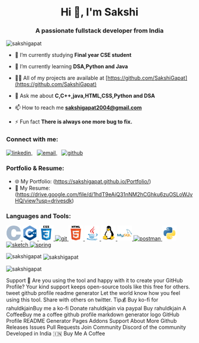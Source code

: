<h1 align="center">Hi 👋, I'm Sakshi</h1>
<h3 align="center">A passionate fullstack developer from India</h3>

<p align="left"> <img src="https://komarev.com/ghpvc/?username=sakshigapat&label=Profile%20views&color=0e75b6&style=flat" alt="sakshigapat" /> </p>

- 🔭 I’m currently studying **Final year CSE student**

- 🌱 I’m currently learning **DSA,Python and Java**

- 👨‍💻 All of my projects are available at [https://github.com/SakshiGapat](https://github.com/SakshiGapat)

- 💬 Ask me about **C,C++,java,HTML,CSS,Python and DSA**

- 📫 How to reach me **sakshigapat2004@gmail.com**

- ⚡ Fun fact **There is always one more bug to fix.**

<h3 align="left">Connect with me:</h3>
<p align="left">
  <a href="https://www.linkedin.com/in/sakshi-gapat-bba67627a/" target="blank">
    <img align="center" src="https://cdn.jsdelivr.net/gh/devicons/devicon/icons/linkedin/linkedin-original.svg" alt="linkedin" height="30" width="30" />
  </a>
  &nbsp;&nbsp;
  <a href="mailto:sakshigapat2004@gmail.com" target="blank">
    <img align="center" src="https://cdn-icons-png.flaticon.com/512/732/732200.png" alt="email" height="30" width="30" />
  </a>
  &nbsp;&nbsp;
  <a href="https://github.com/SakshiGapat" target="blank">
  <img align="center" src="https://cdn-icons-png.flaticon.com/512/25/25231.png" alt="github" height="30" width="30" />
</a>
</p>
<p align="left">
</p>
<h3 align="left">Portfolio & Resume:</h3>

- 🌐 My Portfolio: (https://sakshigapat.github.io/Portfolio/)
- 📄 My Resume: (https://drive.google.com/file/d/1hdT9eAiQ31nNM2hCGhku6zuOSLoWJvHQ/view?usp=drivesdk)


<h3 align="left">Languages and Tools:</h3>
<p align="left"> <a href="https://www.cprogramming.com/" target="_blank" rel="noreferrer"> <img src="https://raw.githubusercontent.com/devicons/devicon/master/icons/c/c-original.svg" alt="c" width="40" height="40"/> </a> <a href="https://www.w3schools.com/cpp/" target="_blank" rel="noreferrer"> <img src="https://raw.githubusercontent.com/devicons/devicon/master/icons/cplusplus/cplusplus-original.svg" alt="cplusplus" width="40" height="40"/> </a> <a href="https://www.w3schools.com/css/" target="_blank" rel="noreferrer"> <img src="https://raw.githubusercontent.com/devicons/devicon/master/icons/css3/css3-original-wordmark.svg" alt="css3" width="40" height="40"/> </a> <a href="https://git-scm.com/" target="_blank" rel="noreferrer"> <img src="https://www.vectorlogo.zone/logos/git-scm/git-scm-icon.svg" alt="git" width="40" height="40"/> </a> <a href="https://www.w3.org/html/" target="_blank" rel="noreferrer"> <img src="https://raw.githubusercontent.com/devicons/devicon/master/icons/html5/html5-original-wordmark.svg" alt="html5" width="40" height="40"/> </a> <a href="https://www.java.com" target="_blank" rel="noreferrer"> <img src="https://raw.githubusercontent.com/devicons/devicon/master/icons/java/java-original.svg" alt="java" width="40" height="40"/> </a> <a href="https://www.linux.org/" target="_blank" rel="noreferrer"> <img src="https://raw.githubusercontent.com/devicons/devicon/master/icons/linux/linux-original.svg" alt="linux" width="40" height="40"/> </a> <a href="https://www.mysql.com/" target="_blank" rel="noreferrer"> <img src="https://raw.githubusercontent.com/devicons/devicon/master/icons/mysql/mysql-original-wordmark.svg" alt="mysql" width="40" height="40"/> </a> <a href="https://postman.com" target="_blank" rel="noreferrer"> <img src="https://www.vectorlogo.zone/logos/getpostman/getpostman-icon.svg" alt="postman" width="40" height="40"/> </a> <a href="https://www.python.org" target="_blank" rel="noreferrer"> <img src="https://raw.githubusercontent.com/devicons/devicon/master/icons/python/python-original.svg" alt="python" width="40" height="40"/> </a> <a href="https://www.sketch.com/" target="_blank" rel="noreferrer"> <img src="https://www.vectorlogo.zone/logos/sketchapp/sketchapp-icon.svg" alt="sketch" width="40" height="40"/> </a> <a href="https://spring.io/" target="_blank" rel="noreferrer"> <img src="https://www.vectorlogo.zone/logos/springio/springio-icon.svg" alt="spring" width="40" height="40"/> </a> </p>

<p><img align="left" src="https://github-readme-stats.vercel.app/api/top-langs?username=sakshigapat&show_icons=true&locale=en&layout=compact" alt="sakshigapat" /></p>

<p>&nbsp;<img align="center" src="https://github-readme-stats.vercel.app/api?username=sakshigapat&show_icons=true&locale=en" alt="sakshigapat" /></p>

<p><img align="center" src="https://github-readme-streak-stats.herokuapp.com/?user=sakshigapat&" alt="sakshigapat" /></p>

Support 🙏
Are you using the tool and happy with it to create your GitHub Profile?
Your kind support keeps open-source tools like this free for others.
tweet github profile readme generator
Let the world know how you feel using this tool. Share with others on twitter.
Tip💰
Buy ko-fi for rahuldkjainBuy me a ko-fi
Donate rahuldkjain via paypal
Buy rahuldkjain A CoffeeBuy me a coffee
github profile markdown generator logo
GitHub Profile README Generator
Pages
Addons
Support
About
More
Github
Releases
Issues
Pull Requests
Join Community
Discord of the community
Developed in India 🇮🇳
Buy Me A Coffee
